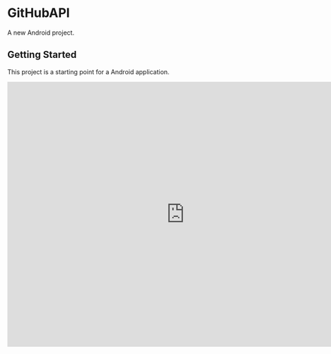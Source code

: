 # GitHubAPI

A new Android project.

## Getting Started

This project is a starting point for a Android application.

<iframe 
src="https://www.youtube.com/watch?v=lh9oEqHFA44" 
scrolling="no" 
border="0" 
frameborder="no" 
framespacing="0" 
allowfullscreen="true" 
height=600 
width=800> 
</iframe>
